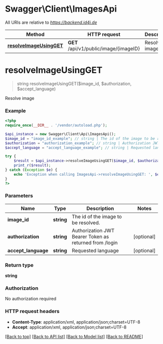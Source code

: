 # Swagger\Client\ImagesApi

All URIs are relative to *https://backend.id4i.de*

Method | HTTP request | Description
------------- | ------------- | -------------
[**resolveImageUsingGET**](ImagesApi.md#resolveImageUsingGET) | **GET** /api/v1/public/image/{imageID} | Resolve image


# **resolveImageUsingGET**
> string resolveImageUsingGET($image_id, $authorization, $accept_language)

Resolve image

### Example
```php
<?php
require_once(__DIR__ . '/vendor/autoload.php');

$api_instance = new Swagger\Client\Api\ImagesApi();
$image_id = "image_id_example"; // string | The id of the image to be resolved.
$authorization = "authorization_example"; // string | Authorization JWT Bearer Token as returned from /login
$accept_language = "accept_language_example"; // string | Requested language

try {
    $result = $api_instance->resolveImageUsingGET($image_id, $authorization, $accept_language);
    print_r($result);
} catch (Exception $e) {
    echo 'Exception when calling ImagesApi->resolveImageUsingGET: ', $e->getMessage(), PHP_EOL;
}
?>
```

### Parameters

Name | Type | Description  | Notes
------------- | ------------- | ------------- | -------------
 **image_id** | **string**| The id of the image to be resolved. |
 **authorization** | **string**| Authorization JWT Bearer Token as returned from /login | [optional]
 **accept_language** | **string**| Requested language | [optional]

### Return type

**string**

### Authorization

No authorization required

### HTTP request headers

 - **Content-Type**: application/xml, application/json;charset=UTF-8
 - **Accept**: application/xml, application/json;charset=UTF-8

[[Back to top]](#) [[Back to API list]](../../README.md#documentation-for-api-endpoints) [[Back to Model list]](../../README.md#documentation-for-models) [[Back to README]](../../README.md)

